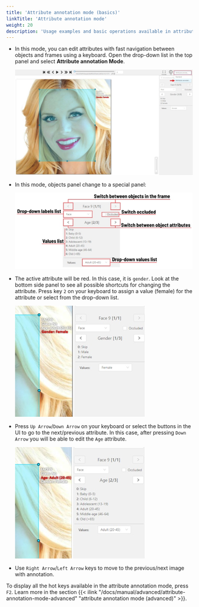 ```yaml
---
title: 'Attribute annotation mode (basics)'
linkTitle: 'Attribute annotation mode'
weight: 20
description: 'Usage examples and basic operations available in attribute annotation mode.'
---
```

- In this mode, you can edit attributes with fast navigation between objects and frames using a keyboard.
  Open the drop-down list in the top panel and select **Attribute annotation Mode**.

  ![](/images/image023_affectnet.jpg)

- In this mode, objects panel change to a special panel:

  ![](/images/image026.jpg)

- The active attribute will be red. In this case, it is `gender`. Look at the bottom side panel to see all possible
  shortcuts for changing the attribute. Press key `2` on your keyboard to assign a value (female) for the attribute
  or select from the drop-down list.

  ![](/images/image024_affectnet.jpg)

- Press `Up Arrow`/`Down Arrow` on your keyboard or select the buttons in the UI to go to the next/previous
  attribute. In this case, after pressing `Down Arrow` you will be able to edit the `Age` attribute.

  ![](/images/image025_affectnet.jpg)

- Use `Right Arrow`/`Left Arrow` keys to move to the previous/next image with annotation.

To display all the hot keys available in the attribute annotation mode, press `F2`.
Learn more in the section
{{< ilink "/docs/manual/advanced/attribute-annotation-mode-advanced" "attribute annotation mode (advanced)" >}}.
